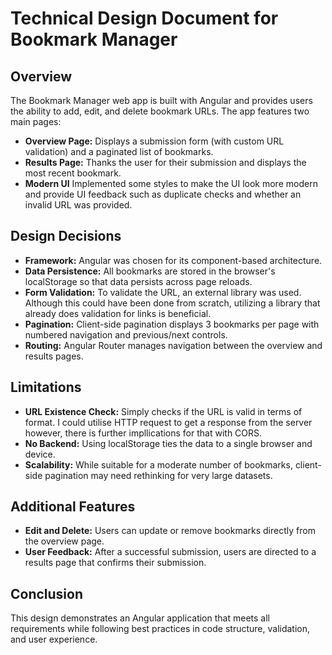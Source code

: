 # Technical Design Document for Bookmark Manager

## Overview
The Bookmark Manager web app is built with Angular and provides users the ability to add, edit, and delete bookmark URLs. The app features two main pages:
- **Overview Page:** Displays a submission form (with custom URL validation) and a paginated list of bookmarks.
- **Results Page:** Thanks the user for their submission and displays the most recent bookmark.
- **Modern UI** Implemented some styles to make the UI look more modern and provide UI feedback such as duplicate checks and whether an invalid URL was provided. 

## Design Decisions
- **Framework:** Angular was chosen for its component-based architecture.
- **Data Persistence:** All bookmarks are stored in the browser's localStorage so that data persists across page reloads.
- **Form Validation:** To validate the URL, an external library was used. Although this could have been done from scratch, utilizing a library that already does validation for links is beneficial.
- **Pagination:** Client-side pagination displays 3 bookmarks per page with numbered navigation and previous/next controls.
- **Routing:** Angular Router manages navigation between the overview and results pages.

## Limitations
- **URL Existence Check:** Simply checks if the URL is valid in terms of format. I could utilise HTTP request to get a response from the server however, there is further impllications for that with CORS.
- **No Backend:** Using localStorage ties the data to a single browser and device.
- **Scalability:** While suitable for a moderate number of bookmarks, client-side pagination may need rethinking for very large datasets.

## Additional Features
- **Edit and Delete:** Users can update or remove bookmarks directly from the overview page.
- **User Feedback:** After a successful submission, users are directed to a results page that confirms their submission.

## Conclusion
This design demonstrates an Angular application that meets all requirements while following best practices in code structure, validation, and user experience.
